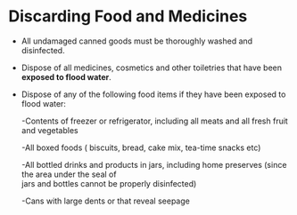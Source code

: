 # Discarding Food and Medicines

* All undamaged canned goods must be thoroughly washed and disinfected.
* Dispose of all medicines, cosmetics and other toiletries that have been **exposed to flood water**.
* Dispose of any of the following food items if they have been exposed to flood water:

  -Contents of freezer or refrigerator, including all meats and all fresh fruit and vegetables

  -All boxed foods \( biscuits, bread, cake mix, tea-time snacks etc\) 

  -All bottled drinks and products in jars, including home preserves \(since the area under the seal of  
  jars and bottles cannot be properly disinfected\)

  -Cans with large dents or that reveal seepage



